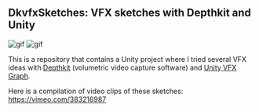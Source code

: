 DkvfxSketches: VFX sketches with Depthkit and Unity
---------------------------------------------------

![gif](https://i.imgur.com/Ta5Q0VI.gif)
![gif](https://i.imgur.com/O81EWKL.gif)

This is a repository that contains a Unity project where I tried
several VFX ideas with [Depthkit] (volumetric video capture software)
and [Unity VFX Graph].

[Depthkit]: https://www.depthkit.tv/
[Unity VFX Graph]: https://unity.com/visual-effect-graph

Here is a compilation of video clips of these sketches:
  https://vimeo.com/383216987
